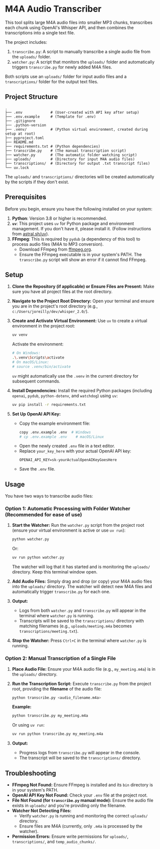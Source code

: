 # M4A Audio Transcriber

This tool splits large M4A audio files into smaller MP3 chunks, transcribes each chunk using OpenAI's Whisper API, and then combines the transcriptions into a single text file.

The project includes:
1.  `transcribe.py`: A script to manually transcribe a single audio file from the `uploads/` folder.
2.  `watcher.py`: A script that monitors the `uploads/` folder and automatically triggers `transcribe.py` for newly added M4A files.

Both scripts use an `uploads/` folder for input audio files and a `transcriptions/` folder for the output text files.

## Project Structure

```
.
├── .env             # (User-created with API key after setup)
├── .env.example     # (Template for .env)
├── .gitignore
├── .python-version
├── .venv/           # (Python virtual environment, created during setup at root)
├── pyproject.toml
├── README.md
├── requirements.txt # (Python dependencies)
├── transcribe.py    # (The manual transcription script)
├── watcher.py       # (The automatic folder watching script)
├── uploads/         # (Directory for input M4A audio files)
├── transcriptions/  # (Directory for output .txt transcript files)
└── uv.lock
```
The `uploads/` and `transcriptions/` directories will be created automatically by the scripts if they don't exist.

## Prerequisites

Before you begin, ensure you have the following installed on your system:

1.  **Python**: Version 3.8 or higher is recommended.
2.  **`uv`**: This project uses `uv` for Python package and environment management. If you don't have it, please install it. (Follow instructions from [astral.sh/uv](https://astral.sh/uv)).
3.  **FFmpeg**: This is required by `pydub` (a dependency of this tool) to process audio files (M4A to MP3 conversion).
    *   Download FFmpeg from [ffmpeg.org](https://ffmpeg.org/download.html).
    *   Ensure the FFmpeg executable is in your system's PATH. The `transcribe.py` script will show an error if it cannot find FFmpeg.

## Setup

1.  **Clone the Repository (if applicable) or Ensure Files are Present:**
    Make sure you have all project files at the root directory.

2.  **Navigate to the Project Root Directory:**
    Open your terminal and ensure you are in the project's root directory (e.g., `c:/Users/joreilly/dev/whisper_2.0/`).

3.  **Create and Activate Virtual Environment:**
    Use `uv` to create a virtual environment in the project root:
    ```bash
    uv venv
    ```
    Activate the environment:
    ```bash
    # On Windows:
    .\.venv\Scripts\activate
    # On macOS/Linux:
    # source .venv/bin/activate
    ```
    `uv` might automatically use the `.venv` in the current directory for subsequent commands.

4.  **Install Dependencies:**
    Install the required Python packages (including `openai`, `pydub`, `python-dotenv`, and `watchdog`) using `uv`:
    ```bash
    uv pip install -r requirements.txt
    ```

5.  **Set Up OpenAI API Key:**
    *   Copy the example environment file:
        ```bash
        copy .env.example .env  # Windows
        # cp .env.example .env    # macOS/Linux
        ```
    *   Open the newly created `.env` file in a text editor.
    *   Replace `your_key_here` with your actual OpenAI API key:
        ```env
        OPENAI_API_KEY=sk-yourActualOpenAIKeyGoesHere
        ```
    *   Save the `.env` file.

## Usage

You have two ways to transcribe audio files:

### Option 1: Automatic Processing with Folder Watcher (Recommended for ease of use)

1.  **Start the Watcher:**
    Run the `watcher.py` script from the project root (ensure your virtual environment is active or use `uv run`):
    ```bash
    python watcher.py
    ```
    Or:
    ```bash
    uv run python watcher.py
    ```
    The watcher will log that it has started and is monitoring the `uploads/` directory. Keep this terminal window open.

2.  **Add Audio Files:**
    Simply drag and drop (or copy) your M4A audio files into the `uploads/` directory.
    The watcher will detect new M4A files and automatically trigger `transcribe.py` for each one.

3.  **Output:**
    *   Logs from both `watcher.py` and `transcribe.py` will appear in the terminal where `watcher.py` is running.
    *   Transcripts will be saved to the `transcriptions/` directory with matching filenames (e.g., `uploads/meeting.m4a` becomes `transcriptions/meeting.txt`).

4.  **Stop the Watcher:**
    Press `Ctrl+C` in the terminal where `watcher.py` is running.

### Option 2: Manual Transcription of a Single File

1.  **Place Audio File:**
    Ensure your M4A audio file (e.g., `my_meeting.m4a`) is in the `uploads/` directory.

2.  **Run the Transcription Script:**
    Execute `transcribe.py` from the project root, providing the **filename** of the audio file:
    ```bash
    python transcribe.py <audio_filename.m4a>
    ```
    **Example:**
    ```bash
    python transcribe.py my_meeting.m4a
    ```
    Or using `uv run`:
    ```bash
    uv run python transcribe.py my_meeting.m4a
    ```

3.  **Output:**
    *   Progress logs from `transcribe.py` will appear in the console.
    *   The transcript will be saved to the `transcriptions/` directory.

## Troubleshooting

*   **FFmpeg Not Found:** Ensure FFmpeg is installed and its `bin` directory is in your system's PATH.
*   **OpenAI API Key Not Found:** Check your `.env` file at the project root.
*   **File Not Found (for `transcribe.py` manual mode):** Ensure the audio file exists in `uploads/` and you're providing only the filename.
*   **Watcher Not Detecting Files:**
    *   Verify `watcher.py` is running and monitoring the correct `uploads/` directory.
    *   Ensure files are M4A (currently, only `.m4a` is processed by the watcher).
*   **Permission Errors:** Ensure write permissions for `uploads/`, `transcriptions/`, and `temp_audio_chunks/`.
